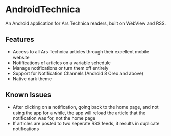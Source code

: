 # AndroidTechnica
An Android application for Ars Technica readers, built on WebView and RSS.

## Features

* Access to all Ars Technica articles through their excellent mobile website
* Notifications of articles on a variable schedule
* Manage notifications or turn them off entirely
* Support for Notification Channels (Android 8 Oreo and above)
* Native dark theme

## Known Issues
* After clicking on a notification, going back to the home page, and not using the app for a while, the app will reload the article that the notification was for, not the home page
* If articles are posted to two seperate RSS feeds, it results in duplicate notifications
